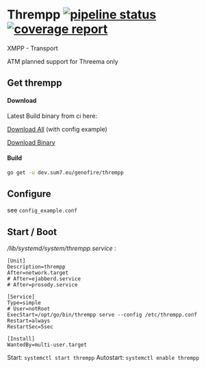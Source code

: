 # Thrempp [![pipeline status](https://dev.sum7.eu/genofire/thrempp/badges/master/pipeline.svg)](https://dev.sum7.eu/genofire/thrempp/pipelines) [![coverage report](https://dev.sum7.eu/genofire/thrempp/badges/master/coverage.svg)](https://dev.sum7.eu/genofire/thrempp/pipelines)
XMPP - Transport

ATM planned support for Threema only

## Get thrempp

#### Download

Latest Build binary from ci here:

[Download All](https://dev.sum7.eu/genofire/thrempp/-/jobs/artifacts/master/download/?job=build-my-project) (with config example)

[Download Binary](https://dev.sum7.eu/genofire/thrempp/-/jobs/artifacts/master/raw/bin/thrempp?inline=false&job=build-my-project)

#### Build

```bash
go get -u dev.sum7.eu/genofire/thrempp
```

## Configure

see `config_example.conf`

## Start / Boot

_/lib/systemd/system/thrempp.service_ :
```
[Unit]
Description=thrempp
After=network.target
# After=ejabberd.service
# After=prosody.service

[Service]
Type=simple
# User=notRoot
ExecStart=/opt/go/bin/thrempp serve --config /etc/thrempp.conf
Restart=always
RestartSec=5sec

[Install]
WantedBy=multi-user.target
```

Start: `systemctl start thrempp`
Autostart: `systemctl enable thrempp`


